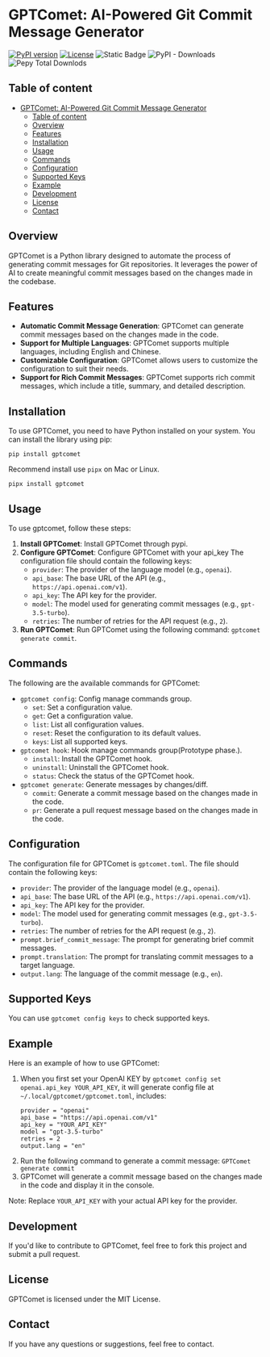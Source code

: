 # GPTComet: AI-Powered Git Commit Message Generator

[![PyPI version](https://img.shields.io/pypi/v/gptcomet?style=for-the-badge)](https://pypi.org/project/gptcomet/) 
[![License](https://img.shields.io/github/license/belingud/gptcomet.svg?style=for-the-badge)](https://opensource.org/licenses/MIT) 
![Static Badge](https://img.shields.io/badge/language-Python-%233572A5?style=for-the-badge) 
![PyPI - Downloads](https://img.shields.io/pypi/dm/gptcomet?logo=pypi&style=for-the-badge)
![Pepy Total Downlods](https://img.shields.io/pepy/dt/gptcomet?style=for-the-badge&logo=python)

## Table of content

<!-- TOC -->
- [GPTComet: AI-Powered Git Commit Message Generator](#gptcomet-ai-powered-git-commit-message-generator)
  - [Table of content](#table-of-content)
  - [Overview](#overview)
  - [Features](#features)
  - [Installation](#installation)
  - [Usage](#usage)
  - [Commands](#commands)
  - [Configuration](#configuration)
  - [Supported Keys](#supported-keys)
  - [Example](#example)
  - [Development](#development)
  - [License](#license)
  - [Contact](#contact)
<!-- TOC -->

## Overview

GPTComet is a Python library designed to automate the process of generating commit messages for Git repositories.
It leverages the power of AI to create meaningful commit messages based on the changes made in the codebase.

## Features

*   **Automatic Commit Message Generation**: GPTComet can generate commit messages based on the changes made in the code.
*   **Support for Multiple Languages**: GPTComet supports multiple languages, including English and Chinese.
*   **Customizable Configuration**: GPTComet allows users to customize the configuration to suit their needs.
*   **Support for Rich Commit Messages**: GPTComet supports rich commit messages, which include a title, summary, and detailed description.

## Installation

To use GPTComet, you need to have Python installed on your system. You can install the library using pip:

```shell
pip install gptcomet
```

Recommend install use `pipx` on Mac or Linux.

```shell
pipx install gptcomet
```


## Usage

To use gptcomet, follow these steps:

1.  **Install GPTComet**: Install GPTComet through pypi.
2.  **Configure GPTComet**: Configure GPTComet with your api_key The configuration file should contain the following keys:
    *   `provider`: The provider of the language model (e.g., `openai`).
    *   `api_base`: The base URL of the API (e.g., `https://api.openai.com/v1`).
    *   `api_key`: The API key for the provider.
    *   `model`: The model used for generating commit messages (e.g., `gpt-3.5-turbo`).
    *   `retries`: The number of retries for the API request (e.g., `2`).
3.  **Run GPTComet**: Run GPTComet using the following command: `gptcomet generate commit`.

## Commands

The following are the available commands for GPTComet:

* `gptcomet config`: Config manage commands group.
  * `set`: Set a configuration value.
  * `get`: Get a configuration value.
  * `list`: List all configuration values.
  * `reset`: Reset the configuration to its default values.
  * `keys`: List all supported keys.
* `gptcomet hook`: Hook manage commands group(Prototype phase.).
  * `install`: Install the GPTComet hook.
  * `uninstall`: Uninstall the GPTComet hook.
  * `status`: Check the status of the GPTComet hook.
* `gptcomet generate`: Generate messages by changes/diff.
  * `commit`: Generate a commit message based on the changes made in the code.
  * `pr`: Generate a pull request message based on the changes made in the code.


## Configuration

The configuration file for GPTComet is `gptcomet.toml`. The file should contain the following keys:

*   `provider`: The provider of the language model (e.g., `openai`).
*   `api_base`: The base URL of the API (e.g., `https://api.openai.com/v1`).
*   `api_key`: The API key for the provider.
*   `model`: The model used for generating commit messages (e.g., `gpt-3.5-turbo`).
*   `retries`: The number of retries for the API request (e.g., `2`).
*   `prompt.brief_commit_message`: The prompt for generating brief commit messages.
*   `prompt.translation`: The prompt for translating commit messages to a target language.
*   `output.lang`: The language of the commit message (e.g., `en`).


## Supported Keys

You can use `gptcomet config keys` to check supported keys.

## Example

Here is an example of how to use GPTComet:

1.  When you first set your OpenAI KEY by `gptcomet config set openai.api_key YOUR_API_KEY`, it will generate config file at `~/.local/gptcomet/gptcomet.toml`, includes:
    ```
    provider = "openai"
    api_base = "https://api.openai.com/v1"
    api_key = "YOUR_API_KEY"
    model = "gpt-3.5-turbo"
    retries = 2
    output.lang = "en"
    ```
2.  Run the following command to generate a commit message: `GPTComet generate commit`
3.  GPTComet will generate a commit message based on the changes made in the code and display it in the console.

Note: Replace `YOUR_API_KEY` with your actual API key for the provider.


## Development

If you'd like to contribute to GPTComet, feel free to fork this project and submit a pull request.

## License

GPTComet is licensed under the MIT License.

## Contact

If you have any questions or suggestions, feel free to contact.

